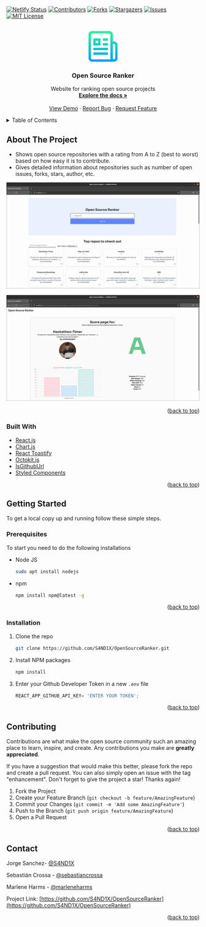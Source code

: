 <div id="top"></div>
<!--
*** Thanks for checking out the Best-README-Template. If you have a suggestion
*** that would make this better, please fork the repo and create a pull request
*** or simply open an issue with the tag "enhancement".
*** Don't forget to give the project a star!
*** Thanks again! Now go create something AMAZING! :D
-->



<!-- PROJECT SHIELDS -->
<!--
*** I'm using markdown "reference style" links for readability.
*** Reference links are enclosed in brackets [ ] instead of parentheses ( ).
*** See the bottom of this document for the declaration of the reference variables
*** for contributors-url, forks-url, etc. This is an optional, concise syntax you may use.
*** https://www.markdownguide.org/basic-syntax/#reference-style-links
-->
[![Netlify Status](https://api.netlify.com/api/v1/badges/0e2ee222-c140-423f-91cb-8aab53de95b2/deploy-status)](https://app.netlify.com/sites/opensourceranker/deploys)
[![Contributors][contributors-shield]][contributors-url]
[![Forks][forks-shield]][forks-url]
[![Stargazers][stars-shield]][stars-url]
[![Issues][issues-shield]][issues-url]
[![MIT License][license-shield]][license-url]

<!-- PROJECT LOGO -->
<br />
<div align="center">
  <a href="https://github.com/S4ND1X/OpenSourceRanker">
    <img src="images/logo.png" alt="Logo" width="80" height="80">
  </a>

<h3 align="center">Open Source Ranker</h3>

  <p align="center">
    Website for ranking open source projects
    <br />
    <a href="https://github.com/S4ND1X/OpenSourceRanker"><strong>Explore the docs »</strong></a>
    <br />
    <br />
    <a href="https://opensourceranker.netlify.app/">View Demo</a>
    ·
    <a href="https://github.com/S4ND1X/OpenSourceRanker/issues">Report Bug</a>
    ·
    <a href="https://github.com/S4ND1X/OpenSourceRanker/issues">Request Feature</a>
  </p>
</div>



<!-- TABLE OF CONTENTS -->
<details>
  <summary>Table of Contents</summary>
  <ol>
    <li>
      <a href="#about-the-project">About The Project</a>
      <ul>
        <li><a href="#built-with">Built With</a></li>
      </ul>
    </li>
    <li>
      <a href="#getting-started">Getting Started</a>
      <ul>
        <li><a href="#prerequisites">Prerequisites</a></li>
        <li><a href="#installation">Installation</a></li>
      </ul>
    </li>
    <li><a href="#contributing">Contributing</a></li>
    <li><a href="#license">License</a></li>
    <li><a href="#contact">Contact</a></li>
  </ol>
</details>



<!-- ABOUT THE PROJECT -->
## About The Project

* Shows open source repositories with a rating from A to Z (best to worst) based on how easy it is to contribute.
* Gives detailed information about repositories such as number of open issues, forks, stars, author, etc. 

[![Main][product-screenshot]](https://opensourceranker.netlify.app/)

[![Repo Info][product-screenshot2]](https://opensourceranker.netlify.app/)

<p align="right">(<a href="#top">back to top</a>)</p>


### Built With

* [React.js](https://reactjs.org/)
* [Chart.js](https://chartjs.org/)
* [React Toastify](https://www.npmjs.com/package/react-toastify)
* [Octokit.js](https://octokit.github.io/rest.js/v18)
* [IsGithubUrl](https://github.com/alferov/is-github-url)
* [Styled Components](https://styled-components.com/)

<p align="right">(<a href="#top">back to top</a>)</p>



<!-- GETTING STARTED -->
## Getting Started
To get a local copy up and running follow these simple steps.

### Prerequisites

To start you need to do the following installations
* Node JS
  ```sh
  sudo apt install nodejs
  ```

* npm
  ```sh
  npm install npm@latest -g
  ```
<p align="right">(<a href="#top">back to top</a>)</p>

### Installation

1. Clone the repo
   ```sh
   git clone https://github.com/S4ND1X/OpenSourceRanker.git
   ```
2. Install NPM packages
   ```sh
   npm install
   ```
3. Enter your Github Developer Token in a new `.env` file
   ```js
   REACT_APP_GITHUB_API_KEY= 'ENTER YOUR TOKEN';
   ```

<p align="right">(<a href="#top">back to top</a>)</p>


<!-- CONTRIBUTING -->
## Contributing

Contributions are what make the open source community such an amazing place to learn, inspire, and create. Any contributions you make are **greatly appreciated**.

If you have a suggestion that would make this better, please fork the repo and create a pull request. You can also simply open an issue with the tag "enhancement".
Don't forget to give the project a star! Thanks again!

1. Fork the Project
2. Create your Feature Branch (`git checkout -b feature/AmazingFeature`)
3. Commit your Changes (`git commit -m 'Add some AmazingFeature'`)
4. Push to the Branch (`git push origin feature/AmazingFeature`)
5. Open a Pull Request

<p align="right">(<a href="#top">back to top</a>)</p>



<!-- CONTACT -->
## Contact

Jorge Sanchez- [@S4ND1X](https://github.com/S4ND1X) 

Sebastián Crossa - [@sebastiancrossa](https://github.com/sebastiancrossa)

Marlene Harms - [@marleneharms](https://github.com/marleneharms)


Project Link: [https://github.com/S4ND1X/OpenSourceRanker](https://github.com/S4ND1X/OpenSourceRanker)

<p align="right">(<a href="#top">back to top</a>)</p>



<!-- MARKDOWN LINKS & IMAGES -->
<!-- https://www.markdownguide.org/basic-syntax/#reference-style-links -->
[contributors-shield]: https://img.shields.io/github/contributors/S4ND1X/OpenSourceRanker.svg?style=for-the-badge
[contributors-url]: https://github.com/S4ND1X/OpenSourceRanker/graphs/contributors
[forks-shield]: https://img.shields.io/github/forks/S4ND1X/OpenSourceRanker.svg?style=for-the-badge
[forks-url]: https://github.com/S4ND1X/OpenSourceRanker/network/members
[stars-shield]: https://img.shields.io/github/stars/S4ND1X/OpenSourceRanker.svg?style=for-the-badge
[stars-url]: https://github.com/S4ND1X/OpenSourceRanker/stargazers
[issues-shield]: https://img.shields.io/github/issues/S4ND1X/OpenSourceRanker.svg?style=for-the-badge
[issues-url]: https://github.com/S4ND1X/OpenSourceRanker/issues
[license-shield]: https://img.shields.io/github/license/S4ND1X/OpenSourceRanker.svg?style=for-the-badge
[license-url]: https://github.com/S4ND1X/OpenSourceRanker/blob/master/LICENSE.txt
[product-screenshot]: images/main.png
[product-screenshot2]: images/repoinfo.png